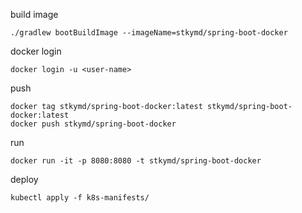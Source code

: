 
build image
```shell
./gradlew bootBuildImage --imageName=stkymd/spring-boot-docker
```
docker login
```shell
docker login -u <user-name> 
```

push
```shell
docker tag stkymd/spring-boot-docker:latest stkymd/spring-boot-docker:latest
docker push stkymd/spring-boot-docker
```

run
```shell
docker run -it -p 8080:8080 -t stkymd/spring-boot-docker
```

deploy
```shell
kubectl apply -f k8s-manifests/
```

